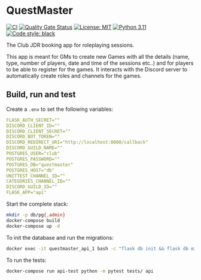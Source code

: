# QuestMaster

[![CI](https://github.com/Club-JDR/questmaster/actions/workflows/ci.yml/badge.svg?branch=main)](https://github.com/Club-JDR/questmaster/actions/workflows/ci.yml)
[![Quality Gate Status](https://sonarcloud.io/api/project_badges/measure?project=Club-JDR_questmaster&metric=alert_status)](https://sonarcloud.io/dashboard?id=Club-JDR_questmaster)
[![License: MIT](https://img.shields.io/badge/License-MIT-yellow.svg)](https://opensource.org/licenses/MIT)
[![Python 3.11](https://img.shields.io/badge/python-3.11-blue.svg)](https://www.python.org/downloads/)
[![Code style: black](https://img.shields.io/badge/code%20style-black-000000.svg)](https://github.com/ambv/black)

The Club JDR booking app for roleplaying sessions.

This app is meant for GMs to create new Games with all the details (name, type, number of players, date and time of the sessions etc..) and for players to be able to register for the games. It interacts with the Discord server to automatically create roles and channels for the games.

## Build, run and test

Create a `.env` to set the following variables:

```yaml
FLASK_AUTH_SECRET=""
DISCORD_CLIENT_ID=""
DISCORD_CLIENT_SECRET=""
DISCORD_BOT_TOKEN=""
DISCORD_REDIRECT_URI="http://localhost:8000/callback"
DISCORD_GUILD_NAME=""
POSTGRES_USER="club"
POSTGRES_PASSWORD=""
POSTGRES_DB="questmaster"
POSTGRES_HOST="db"
UNITTEST_CHANNEL_ID=""
CATEGORIES_CHANNEL_ID=""
DISCORD_GUILD_ID=""
FLASK_APP="api"
```

Start the complete stack:

```sh
mkdir -p db/pg{,admin}
docker-compose build
docker-compose up -d
```

To init the database and run the migrations:

```sh
docker exec -it questmaster_api_1 bash -c "flask db init && flask db migrate && flask db upgrade"
```

To run the tests:

```sh
docker-compose run api-test python -m pytest tests/ api
```